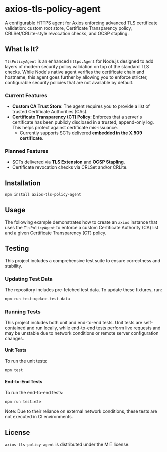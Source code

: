 # axios-tls-policy-agent

A configurable HTTPS agent for Axios enforcing advanced TLS certificate validation: custom root store, Certificate Transparency policy, CRLSet/CRLite-style revocation checks, and OCSP stapling.

## What Is It?

`TlsPolicyAgent` is an enhanced `https.Agent` for Node.js designed to add layers of modern security policy validation on top of the standard TLS checks. While Node's native agent verifies the certificate chain and hostname, this agent goes further by allowing you to enforce stricter, configurable security policies that are not available by default.

### Current Features

- **Custom CA Trust Store**: The agent requires you to provide a list of trusted Certificate Authorities (CAs).
- **Certificate Transparency (CT) Policy**: Enforces that a server's certificate has been publicly disclosed in a trusted, append-only log. This helps protect against certificate mis-issuance.
  - Currently supports SCTs delivered **embedded in the X.509 certificate**.

### Planned Features

- SCTs delivered via **TLS Extension** and **OCSP Stapling**.
- Certificate revocation checks via CRLSet and/or CRLite.

## Installation

```sh
npm install axios-tls-policy-agent
```

## Usage

The following example demonstrates how to create an `axios` instance that uses the `TlsPolicyAgent` to enforce a custom Certificate Authority (CA) list and a given Certificate Transparency (CT) policy.

## Testing

This project includes a comprehensive test suite to ensure correctness and stability.

### Updating Test Data

The repository includes pre-fetched test data. To update these fixtures, run:

```sh
npm run test:update-test-data
```

### Running Tests

This project includes both unit and end-to-end tests. Unit tests are self-contained and run locally, while end-to-end tests perform live requests and may be unstable due to network conditions or remote server configuration changes.

#### Unit Tests

To run the unit tests:

```sh
npm test
```

#### End-to-End Tests

To run the end-to-end tests:

```sh
npm run test:e2e
```

Note: Due to their reliance on external network conditions, these tests are not executed in CI environments.

## License

`axios-tls-policy-agent` is distributed under the MIT license.
